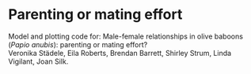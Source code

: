 # Parenting or mating effort
Model and plotting code for: Male-female relationships in olive baboons (*Papio anubis*): parenting or mating effort?<br />
Veronika Städele, Eila Roberts, Brendan Barrett, Shirley Strum, Linda Vigilant, Joan Silk.
